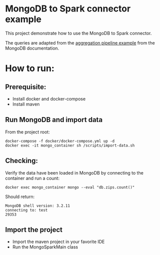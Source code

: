 # MongoDB to Spark connector example

This project demonstrate how to use the MongoDB to Spark connector.

The queries are adapted from the [aggregation pipeline example](https://docs.mongodb.com/v3.2/tutorial/aggregation-zip-code-data-set/) from the MongoDB documentation.

# How to run:

## Prerequisite:

- Install docker and docker-compose
- Install maven

## Run MongoDB and import data

From the project root:
    
    docker-compose -f docker/docker-compose.yml up -d
    docker exec -it mongo_container sh /scripts/import-data.sh


## Checking:

Verify the data have been loaded in MongoDB by connecting to the container and run a count:
	
	docker exec mongo_container mongo --eval "db.zips.count()"


Should return:

    MongoDB shell version: 3.2.11
    connecting to: test
    29353


## Import the project

- Import the maven project in your favorite IDE
- Run the MongoSparkMain class